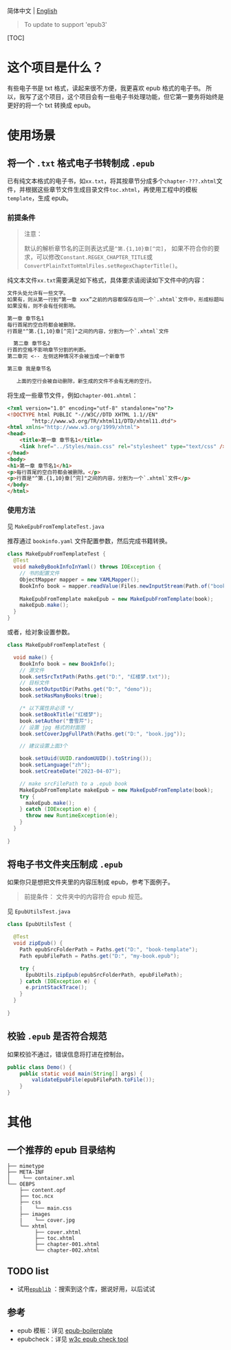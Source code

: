 简体中文 | [English](./README.md)

> To update to support 'epub3'

[TOC]

# 这个项目是什么？

有些电子书是 txt 格式，读起来很不方便，我更喜欢 epub 格式的电子书。
所以，我写了这个项目，这个项目会有一些电子书处理功能，但它第一要务将始终是更好的将一个 txt 转换成 epub。

# 使用场景

## 将一个 `.txt` 格式电子书转制成 `.epub`

已有纯文本格式的电子书，如`xx.txt`，将其按章节分成多个`chapter-???.xhtml`文件，并根据这些章节文件生成目录文件`toc.xhtml`，再使用工程中的模板`template`，生成 epub。

### 前提条件

> 注意：
> 
> 默认的解析章节名的正则表达式是`^第.{1,10}章[^完]`，
> 如果不符合你的要求，可以修改`Constant.REGEX_CHAPTER_TITLE`或`ConvertPlainTxtToHtmlFiles.setRegexChapterTitle()`。

纯文本文件`xx.txt`需要满足如下格式，具体要求请阅读如下文件中的内容：
```txt
文件头处允许有一些文字。
如果有，则从第一行到“第一章 xxx”之前的内容都保存在同一个`.xhtml`文件中，形成标题叫“引言”的章节。
如果没有，则不会有任何影响。

第一章 章节名1
每行首尾的空白符都会被删除。
行首是"^第.{1,10}章[^完]"之间的内容，分割为一个`.xhtml`文件

  第二章 章节名2
行首的空格不影响章节分割的判断。
第二章完 <-- 左侧这种情况不会被当成一个新章节

第三章 我是章节名

   上面的空行会被自动删除，新生成的文件不会有无用的空行。   
```

将生成一些章节文件，例如`chapter-001.xhtml`：
```html
<?xml version="1.0" encoding="utf-8" standalone="no"?>
<!DOCTYPE html PUBLIC "-//W3C//DTD XHTML 1.1//EN"
        "http://www.w3.org/TR/xhtml11/DTD/xhtml11.dtd">
<html xmlns="http://www.w3.org/1999/xhtml">
<head>
    <title>第一章 章节名1</title>
    <link href="../Styles/main.css" rel="stylesheet" type="text/css" />
</head>
<body>
<h1>第一章 章节名1</h1>
<p>每行首尾的空白符都会被删除。</p>
<p>行首是"^第.{1,10}章[^完]"之间的内容，分割为一个`.xhtml`文件</p>
</body>
</html>
```

### 使用方法
见 `MakeEpubFromTemplateTest.java`

推荐通过 `bookinfo.yaml` 文件配置参数，然后完成书籍转换。
```Java
class MakeEpubFromTemplateTest {
  @Test
  void makeByBookInfoInYaml() throws IOException {
    // 书的配置文件
    ObjectMapper mapper = new YAMLMapper();
    BookInfo book = mapper.readValue(Files.newInputStream(Path.of("bookinfo.yaml")), BookInfo.class);
    
    MakeEpubFromTemplate makeEpub = new MakeEpubFromTemplate(book);
    makeEpub.make();
  }
}
```

或者，给对象设置参数。
```Java
class MakeEpubFromTemplateTest {

  void make() {
    BookInfo book = new BookInfo();
    // 源文件
    book.setSrcTxtPath(Paths.get("D:", "红楼梦.txt"));
    // 目标文件
    book.setOutputDir(Paths.get("D:", "demo"));
    book.setHasManyBooks(true);

    /* 以下属性非必须 */
    book.setBookTitle("红楼梦");
    book.setAuthor("曹雪芹");
    // 设置 jpg 格式的封面图
    book.setCoverJpgFullPath(Paths.get("D:", "book.jpg"));

    // 建议设置上面3个

    book.setUuid(UUID.randomUUID().toString());
    book.setLanguage("zh");
    book.setCreateDate("2023-04-07");

    // make srcFilePath to a .epub book
    MakeEpubFromTemplate makeEpub = new MakeEpubFromTemplate(book);
    try {
      makeEpub.make();
    } catch (IOException e) {
      throw new RuntimeException(e);
    }
  }
  
}
```

## 将电子书文件夹压制成 `.epub`

如果你只是想把文件夹里的内容压制成 epub，参考下面例子。
> 前提条件：
> 文件夹中的内容符合 epub 规范。

见 `EpubUtilsTest.java`

```java
class EpubUtilsTest {

  @Test
  void zipEpub() {
    Path epubSrcFolderPath = Paths.get("D:", "book-template");
    Path epubFilePath = Paths.get("D:", "my-book.epub");

    try {
      EpubUtils.zipEpub(epubSrcFolderPath, epubFilePath);
    } catch (IOException e) {
      e.printStackTrace();
    }
  }
  
}
```

## 校验 `.epub` 是否符合规范
如果校验不通过，错误信息将打进在控制台。
```java
public class Demo() {
    public static void main(String[] args) {
        validateEpubFile(epubFilePath.toFile());
    }
}
```

# 其他
## 一个推荐的 epub 目录结构
```
├── mimetype
├── META-INF
│    └── container.xml 
└── OEBPS 
    ├── content.opf
    ├── toc.ncx
    ├── css
    |    └── main.css
    ├── images
    |    └── cover.jpg
    └── xhtml
         ├── cover.xhtml
         ├── toc.xhtml
         ├── chapter-001.xhtml
         └── chapter-002.xhtml
```

## TODO list
+ 试用[`epublib`](https://github.com/psiegman/epublib) ：搜索到这个库，据说好用，以后试试

## 参考
+ epub 模板：详见 [epub-boilerplate](https://github.com/javierarce/epub-boilerplate.git)
+ epubcheck：详见 [w3c epub check tool](https://github.com/w3c/epubcheck)
